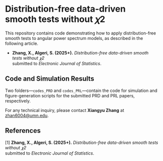 # Distribution-free data-driven smooth tests without 𝜒2

This repository contains code demonstrating how to apply distribution-free smooth tests to angular power spectrum models, as described in the following article.
- **Zhang, X., Algeri, S. (2025+).**
  *Distribution-free data-driven smooth tests without 𝜒2*  
  submitted to *Electronic Journal of Statistics*.

## Code and Simulation Results

Two folders—`codes_PRD` and `codes_PRL`—contain the code for simulation and figure-generation scripts for the submitted PRD and PRL papers, respectively.

For any technical inquiry, please contact **Xiangyu Zhang** at [zhan6004@umn.edu](mailto:zhan6004@umn.edu).


## References
[1] **Zhang, X., Algeri, S. (2025+).**
  *Distribution-free data-driven smooth tests without 𝜒2*  
  submitted to *Electronic Journal of Statistics*.
